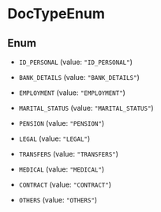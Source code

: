 

# DocTypeEnum

## Enum


* `ID_PERSONAL` (value: `"ID_PERSONAL"`)

* `BANK_DETAILS` (value: `"BANK_DETAILS"`)

* `EMPLOYMENT` (value: `"EMPLOYMENT"`)

* `MARITAL_STATUS` (value: `"MARITAL_STATUS"`)

* `PENSION` (value: `"PENSION"`)

* `LEGAL` (value: `"LEGAL"`)

* `TRANSFERS` (value: `"TRANSFERS"`)

* `MEDICAL` (value: `"MEDICAL"`)

* `CONTRACT` (value: `"CONTRACT"`)

* `OTHERS` (value: `"OTHERS"`)



